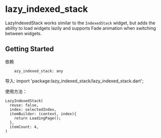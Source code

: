 # lazy_indexed_stack

LazyIndexedStack works similar to  the `IndexedStack` widget, but adds the ability to load widgets lazily and supports Fade animation when switching between widgets.

## Getting Started

依赖

```
    azy_indexed_stack: any
```

导入:
import 'package:lazy_indexed_stack/lazy_indexed_stack.dart';

使用方法：

```
LazyIndexedStack(
  reuse: false,
  index: selectedIndex,
  itemBuilder: (context, index){
    return LoadingPage();
  },
  itemCount: 4,
)
```